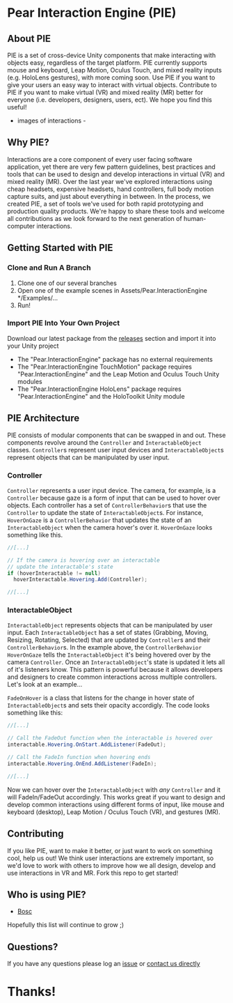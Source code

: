 # Pear Interaction Engine (PIE)

## About PIE
PIE is a set of cross-device Unity components that make interacting with objects easy, regardless of the target platform. PIE currently supports mouse and keyboard, Leap Motion, Oculus Touch, and mixed reality inputs (e.g. HoloLens gestures), with more coming soon. Use PIE if you want to give your users an easy way to interact with virtual objects. Contribute to PIE if you want to make virtual (VR) and mixed reality (MR) better for everyone (i.e. developers, designers, users, ect). We hope you find this useful!

- images of interactions -

## Why PIE?
Interactions are a core component of every user facing software application, yet there are very few pattern guidelines, best practices and tools that can be used to design and develop interactions in virtual (VR) and mixed reality (MR). Over the last year we've explored interactions using cheap headsets, expensive headsets, hand controllers, full body motion capture suits, and just about everything in between. In the process, we created PIE, a set of tools we've used for both rapid prototyping and production quality products. We're happy to share these tools and welcome all contributions as we look forward to the next generation of human-computer interactions.

## Getting Started with PIE

### Clone and Run A Branch
1. Clone one of our several branches
2. Open one of the example scenes in Assets/Pear.InteractionEngine */Examples/...
3. Run!

### Import PIE Into Your Own Project
Download our latest package from the [releases](https://github.com/PearMed/Pear-Interaction-Engine/releases) section and import it into your Unity project
  - The "Pear.InteractionEngine" package has no external requirements
  - The "Pear.InteractionEngine TouchMotion" package requires "Pear.InteractionEngine" and the Leap Motion and Oculus Touch Unity modules
  - The "Pear.InteractionEngine HoloLens" package requires "Pear.InteractionEngine" and the HoloToolkit Unity module

## PIE Architecture
PIE consists of modular components that can be swapped in and out. These components revolve around the `Controller` and `InteractableObject` classes. `Controller`s represent user input devices and `InteractableObject`s represent objects that can be manipulated by user input.

### Controller
`Controller` represents a user input device. The camera, for example, is a `Controller` because gaze is a form of input that can be used to hover over objects. Each controller has a set of `ControllerBehavior`s that use the `Controller` to update the state of `InteractableObject`s. For instance, `HoverOnGaze` is a `ControllerBehavior` that updates the state of an `InteractableObject` when the camera hover's over it. `HoverOnGaze` looks something like this.

```csharp
//[...]

// If the camera is hovering over an interactable
// update the interactable's state
if (hoverInteractable != null)
  hoverInteractable.Hovering.Add(Controller);

//[...]
```

### InteractableObject
`InteractableObject` represents objects that can be manipulated by user input. Each `InteractableObject` has a set of states (Grabbing, Moving, Resizing, Rotating, Selected) that are updated by `Controller`s and their `ControllerBehavior`s. In the example above, the `ControllerBehavior` `HoverOnGaze` tells the `InteractableObject` it's being hovered over by the camera `Controller`. Once an `InteractableObject`'s state is updated it lets all of it's listeners know. This pattern is powerful because it allows developers and designers to create common interactions across multiple controllers. Let's look at an example...

`FadeOnHover` is a class that listens for the change in hover state of `InteractableObject`s and sets their opacity accordigly. The code looks something like this:

```csharp
//[...]

// Call the FadeOut function when the interactable is hovered over
interactable.Hovering.OnStart.AddListener(FadeOut);

// Call the FadeIn function when hovering ends
interactable.Hovering.OnEnd.AddListener(FadeIn);

//[...]
```

Now we can hover over the `InteractableObject` with *any* `Controller` and it will FadeIn/FadeOut accordingly. This works great if you want to design and develop common interactions using different forms of input, like mouse and keyboard (desktop), Leap Motion / Oculus Touch (VR), and gestures (MR).

## Contributing
If you like PIE, want to make it better, or just want to work on something cool, help us out! We think user interactions are extremely important, so we'd love to work with others to improve how we all design, develop and use interactions in VR and MR. Fork this repo to get started!

## Who is using PIE?
- [Bosc](http://www.pearmedical.com/bosc.html)

Hopefully this list will continue to grow ;)

## Questions?
If you have any questions please log an [issue](https://github.com/PearMed/Pear-Interaction-Engine/issues) or [contact us directly](http://www.pearmedical.com/contact.html)

# Thanks!
